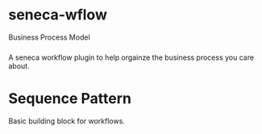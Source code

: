 # seneca-wflow
Business Process Model

###
A seneca workflow plugin to help orgainze the business process you care about.

# Sequence Pattern

Basic building block for workflows.  
